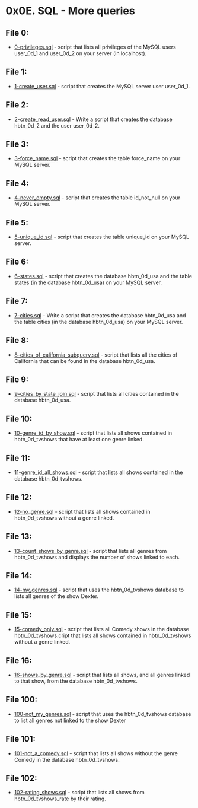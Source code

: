 # 0x0E. SQL - More queries

## File 0:
* [0-privileges.sql](./0-privileges.sql) - script that lists all privileges of the MySQL users user_0d_1 and user_0d_2 on your server (in localhost).

## File 1:
* [1-create_user.sql](./1-create_user.sql) -  script that creates the MySQL server user user_0d_1.

## File 2:
* [2-create_read_user.sql](./2-create_read_user.sql) - Write a script that creates the database hbtn_0d_2 and the user user_0d_2.

## File 3: 
* [3-force_name.sql](./3-force_name.sql) - script that creates the table force_name on your MySQL server.

## File 4: 
* [4-never_empty.sql](./4-never_empty.sql) - script that creates the table id_not_null on your MySQL server.

## File 5: 
* [5-unique_id.sql](./5-unique_id.sql) - script that creates the table unique_id on your MySQL server.

## File 6: 
* [6-states.sql](./6-states.sql) - script that creates the database hbtn_0d_usa and the table states (in the database hbtn_0d_usa) on your MySQL server.

## File 7: 
* [7-cities.sql](./7-cities.sql) - Write a script that creates the database hbtn_0d_usa and the table cities (in the database hbtn_0d_usa) on your MySQL server.

## File 8: 
* [8-cities_of_california_subquery.sql](./8-cities_of_california_subquery.sql) -  script that lists all the cities of California that can be found in the database hbtn_0d_usa.

## File 9: 
* [9-cities_by_state_join.sql](./9-cities_by_state_join.sql) -  script that lists all cities contained in the database hbtn_0d_usa.

## File 10: 
* [10-genre_id_by_show.sql](./10-genre_id_by_show.sql) -  script that lists all shows contained in hbtn_0d_tvshows that have at least one genre linked.

## File 11:
* [11-genre_id_all_shows.sql](./11-genre_id_all_shows.sql) - script that lists all shows contained in the database hbtn_0d_tvshows.

## File 12:
* [12-no_genre.sql](./12-no_genre.sql) - script that lists all shows contained in hbtn_0d_tvshows without a genre linked.

## File 13:
* [13-count_shows_by_genre.sql](./13-count_shows_by_genre.sql) - script that lists all genres from hbtn_0d_tvshows and displays the number of shows linked to each.

## File 14:
* [14-my_genres.sql](./14-my_genres.sql) - script that uses the hbtn_0d_tvshows database to lists all genres of the show Dexter.

## File 15:
* [15-comedy_only.sql](./15-comedy_only.sqll) - script that lists all Comedy shows in the database hbtn_0d_tvshows.cript that lists all shows contained in hbtn_0d_tvshows without a genre linked.

## File 16:
* [16-shows_by_genre.sql](./16-shows_by_genre.sql) - script that lists all shows, and all genres linked to that show, from the database hbtn_0d_tvshows.

## File 100:
* [100-not_my_genres.sql](./100-not_my_genres.sql) - script that uses the hbtn_0d_tvshows database to list all genres not linked to the show Dexter

## File 101:
* [101-not_a_comedy.sql](./101-not_a_comedy.sql) - script that lists all shows without the genre Comedy in the database hbtn_0d_tvshows.

## File 102:
* [102-rating_shows.sql](./102-rating_shows.sql) - script that lists all shows from hbtn_0d_tvshows_rate by their rating.